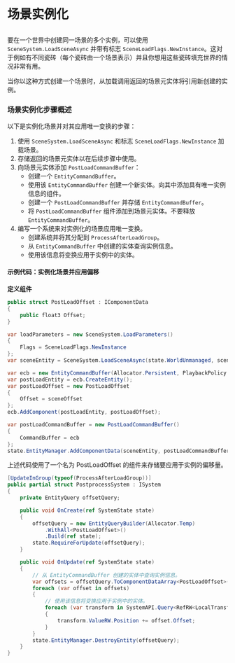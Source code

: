# 场景实例化

##

要在一个世界中创建同一场景的多个实例，可以使用 `SceneSystem.LoadSceneAsync` 并带有标志 `SceneLoadFlags.NewInstance`。这对于例如有不同瓷砖（每个瓷砖由一个场景表示）并且你想用这些瓷砖填充世界的情况非常有用。

当你以这种方式创建一个场景时，从加载调用返回的场景元实体将引用新创建的实例。

### 场景实例化步骤概述

以下是实例化场景并对其应用唯一变换的步骤：

1. 使用 `SceneSystem.LoadSceneAsync` 和标志 `SceneLoadFlags.NewInstance` 加载场景。
2. 存储返回的场景元实体以在后续步骤中使用。
3. 向场景元实体添加 `PostLoadCommandBuffer`：
   * 创建一个 `EntityCommandBuffer`。
   * 使用该 `EntityCommandBuffer` 创建一个新实体。向其中添加具有唯一实例信息的组件。
   * 创建一个 `PostLoadCommandBuffer` 并存储 `EntityCommandBuffer`。
   * 将 `PostLoadCommandBuffer` 组件添加到场景元实体。不要释放 `EntityCommandBuffer`。
4. 编写一个系统来对实例化的场景应用唯一变换。
   * 创建系统并将其分配到 `ProcessAfterLoadGroup`。
   * 从 `EntityCommandBuffer` 中创建的实体查询实例信息。
   * 使用该信息将变换应用于实例中的实体。

#### 示例代码：实例化场景并应用偏移

**定义组件**

```csharp
public struct PostLoadOffset : IComponentData
{
    public float3 Offset;
}

var loadParameters = new SceneSystem.LoadParameters()
{
    Flags = SceneLoadFlags.NewInstance
};
var sceneEntity = SceneSystem.LoadSceneAsync(state.WorldUnmanaged, sceneReference, loadParameters);

var ecb = new EntityCommandBuffer(Allocator.Persistent, PlaybackPolicy.MultiPlayback);
var postLoadEntity = ecb.CreateEntity();
var postLoadOffset = new PostLoadOffset
{
    Offset = sceneOffset
};
ecb.AddComponent(postLoadEntity, postLoadOffset);

var postLoadCommandBuffer = new PostLoadCommandBuffer()
{
    CommandBuffer = ecb
};
state.EntityManager.AddComponentData(sceneEntity, postLoadCommandBuffer);

```

上述代码使用了一个名为 PostLoadOffset 的组件来存储要应用于实例的偏移量。

```csharp
[UpdateInGroup(typeof(ProcessAfterLoadGroup))]
public partial struct PostprocessSystem : ISystem
{
    private EntityQuery offsetQuery;

    public void OnCreate(ref SystemState state)
    {
        offsetQuery = new EntityQueryBuilder(Allocator.Temp)
            .WithAll<PostLoadOffset>()
            .Build(ref state);
        state.RequireForUpdate(offsetQuery);
    }

    public void OnUpdate(ref SystemState state)
    {
        // 从 EntityCommandBuffer 创建的实体中查询实例信息。
        var offsets = offsetQuery.ToComponentDataArray<PostLoadOffset>(Allocator.Temp);
        foreach (var offset in offsets)
        {
            // 使用该信息将变换应用于实例中的实体。
            foreach (var transform in SystemAPI.Query<RefRW<LocalTransform>>())
            {
                transform.ValueRW.Position += offset.Offset;
            }
        }
        state.EntityManager.DestroyEntity(offsetQuery);
    }
}

```
